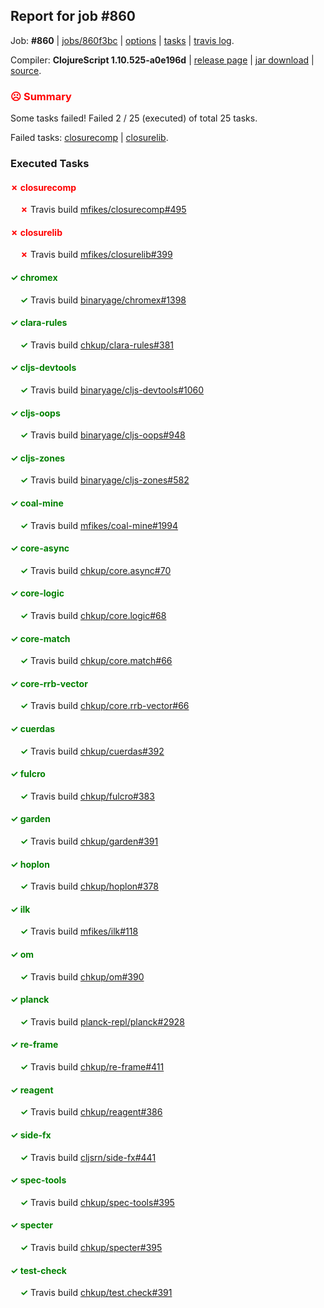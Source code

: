 ## Report for job #860

Job: **#860** | [jobs/860f3bc](https://github.com/cljs-oss/canary/commit/860f3bcdf793eb00c282c8446152430629eca5de) | [options](options.edn) | [tasks](tasks.edn) | [travis log](https://travis-ci.org/cljs-oss/canary/builds/514101008).

Compiler: **ClojureScript 1.10.525-a0e196d** | [release page](https://github.com/cljs-oss/canary/releases/tag/r1.10.525-a0e196d) | [jar download](https://github.com/cljs-oss/canary/releases/download/r1.10.525-a0e196d/clojurescript-1.10.525-a0e196d.jar) | [source](https://github.com/mfikes/clojurescript/commit/a0e196dc1d20c25a8c03ae4b49423d251e32cad8).

### <b style='color:red'>☹ Summary</b>

Some tasks failed! Failed 2 / 25 (executed) of total 25 tasks.

Failed tasks: [closurecomp](#-closurecomp) | [closurelib](#-closurelib).

### Executed Tasks

#### <b style='color:red'>&#x2717; closurecomp</b>
&nbsp;&nbsp;&nbsp;&nbsp;<b style='color:red'>&#x2717;</b> Travis build [mfikes/closurecomp#495](https://travis-ci.org/mfikes/closurecomp/builds/514102734)<br>

#### <b style='color:red'>&#x2717; closurelib</b>
&nbsp;&nbsp;&nbsp;&nbsp;<b style='color:red'>&#x2717;</b> Travis build [mfikes/closurelib#399](https://travis-ci.org/mfikes/closurelib/builds/514102741)<br>

#### <b style='color:green'>&#x2713; chromex</b>
&nbsp;&nbsp;&nbsp;&nbsp;<b style='color:green'>&#x2713;</b> Travis build [binaryage/chromex#1398](https://travis-ci.org/binaryage/chromex/builds/514102666)<br>

#### <b style='color:green'>&#x2713; clara-rules</b>
&nbsp;&nbsp;&nbsp;&nbsp;<b style='color:green'>&#x2713;</b> Travis build [chkup/clara-rules#381](https://travis-ci.org/chkup/clara-rules/builds/514102677)<br>

#### <b style='color:green'>&#x2713; cljs-devtools</b>
&nbsp;&nbsp;&nbsp;&nbsp;<b style='color:green'>&#x2713;</b> Travis build [binaryage/cljs-devtools#1060](https://travis-ci.org/binaryage/cljs-devtools/builds/514102686)<br>

#### <b style='color:green'>&#x2713; cljs-oops</b>
&nbsp;&nbsp;&nbsp;&nbsp;<b style='color:green'>&#x2713;</b> Travis build [binaryage/cljs-oops#948](https://travis-ci.org/binaryage/cljs-oops/builds/514102699)<br>

#### <b style='color:green'>&#x2713; cljs-zones</b>
&nbsp;&nbsp;&nbsp;&nbsp;<b style='color:green'>&#x2713;</b> Travis build [binaryage/cljs-zones#582](https://travis-ci.org/binaryage/cljs-zones/builds/514102719)<br>

#### <b style='color:green'>&#x2713; coal-mine</b>
&nbsp;&nbsp;&nbsp;&nbsp;<b style='color:green'>&#x2713;</b> Travis build [mfikes/coal-mine#1994](https://travis-ci.org/mfikes/coal-mine/builds/514102743)<br>

#### <b style='color:green'>&#x2713; core-async</b>
&nbsp;&nbsp;&nbsp;&nbsp;<b style='color:green'>&#x2713;</b> Travis build [chkup/core.async#70](https://travis-ci.org/chkup/core.async/builds/514102749)<br>

#### <b style='color:green'>&#x2713; core-logic</b>
&nbsp;&nbsp;&nbsp;&nbsp;<b style='color:green'>&#x2713;</b> Travis build [chkup/core.logic#68](https://travis-ci.org/chkup/core.logic/builds/514102761)<br>

#### <b style='color:green'>&#x2713; core-match</b>
&nbsp;&nbsp;&nbsp;&nbsp;<b style='color:green'>&#x2713;</b> Travis build [chkup/core.match#66](https://travis-ci.org/chkup/core.match/builds/514102759)<br>

#### <b style='color:green'>&#x2713; core-rrb-vector</b>
&nbsp;&nbsp;&nbsp;&nbsp;<b style='color:green'>&#x2713;</b> Travis build [chkup/core.rrb-vector#66](https://travis-ci.org/chkup/core.rrb-vector/builds/514102765)<br>

#### <b style='color:green'>&#x2713; cuerdas</b>
&nbsp;&nbsp;&nbsp;&nbsp;<b style='color:green'>&#x2713;</b> Travis build [chkup/cuerdas#392](https://travis-ci.org/chkup/cuerdas/builds/514102781)<br>

#### <b style='color:green'>&#x2713; fulcro</b>
&nbsp;&nbsp;&nbsp;&nbsp;<b style='color:green'>&#x2713;</b> Travis build [chkup/fulcro#383](https://travis-ci.org/chkup/fulcro/builds/514102818)<br>

#### <b style='color:green'>&#x2713; garden</b>
&nbsp;&nbsp;&nbsp;&nbsp;<b style='color:green'>&#x2713;</b> Travis build [chkup/garden#391](https://travis-ci.org/chkup/garden/builds/514103012)<br>

#### <b style='color:green'>&#x2713; hoplon</b>
&nbsp;&nbsp;&nbsp;&nbsp;<b style='color:green'>&#x2713;</b> Travis build [chkup/hoplon#378](https://travis-ci.org/chkup/hoplon/builds/514102779)<br>

#### <b style='color:green'>&#x2713; ilk</b>
&nbsp;&nbsp;&nbsp;&nbsp;<b style='color:green'>&#x2713;</b> Travis build [mfikes/ilk#118](https://travis-ci.org/mfikes/ilk/builds/514102820)<br>

#### <b style='color:green'>&#x2713; om</b>
&nbsp;&nbsp;&nbsp;&nbsp;<b style='color:green'>&#x2713;</b> Travis build [chkup/om#390](https://travis-ci.org/chkup/om/builds/514102848)<br>

#### <b style='color:green'>&#x2713; planck</b>
&nbsp;&nbsp;&nbsp;&nbsp;<b style='color:green'>&#x2713;</b> Travis build [planck-repl/planck#2928](https://travis-ci.org/planck-repl/planck/builds/514102905)<br>

#### <b style='color:green'>&#x2713; re-frame</b>
&nbsp;&nbsp;&nbsp;&nbsp;<b style='color:green'>&#x2713;</b> Travis build [chkup/re-frame#411](https://travis-ci.org/chkup/re-frame/builds/514102990)<br>

#### <b style='color:green'>&#x2713; reagent</b>
&nbsp;&nbsp;&nbsp;&nbsp;<b style='color:green'>&#x2713;</b> Travis build [chkup/reagent#386](https://travis-ci.org/chkup/reagent/builds/514102920)<br>

#### <b style='color:green'>&#x2713; side-fx</b>
&nbsp;&nbsp;&nbsp;&nbsp;<b style='color:green'>&#x2713;</b> Travis build [cljsrn/side-fx#441](https://travis-ci.org/cljsrn/side-fx/builds/514102878)<br>

#### <b style='color:green'>&#x2713; spec-tools</b>
&nbsp;&nbsp;&nbsp;&nbsp;<b style='color:green'>&#x2713;</b> Travis build [chkup/spec-tools#395](https://travis-ci.org/chkup/spec-tools/builds/514102929)<br>

#### <b style='color:green'>&#x2713; specter</b>
&nbsp;&nbsp;&nbsp;&nbsp;<b style='color:green'>&#x2713;</b> Travis build [chkup/specter#395](https://travis-ci.org/chkup/specter/builds/514102984)<br>

#### <b style='color:green'>&#x2713; test-check</b>
&nbsp;&nbsp;&nbsp;&nbsp;<b style='color:green'>&#x2713;</b> Travis build [chkup/test.check#391](https://travis-ci.org/chkup/test.check/builds/514103043)<br>